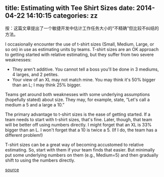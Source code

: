 title: Estimating with Tee Shirt Sizes
date: 2014-04-22 14:10:15
categories: zz
---

按：这篇文章提出了一个敏捷开发中估计工作任务大小的“不精确”但比较不纠结的方法。

I occasionally encounter the use of t-shirt sizes (Small, Medium, Large, or so on) in use as estimating units by teams. T-shirt sizes are an OK approach to getting started with relative estimating, but they suffer from two severe weaknesses:

 * They aren't additive. You cannot tell a boss you'll be done in 3 mediums, 4 larges, and 2 petites.
 * Your view of an XL may not match mine. You may think it's 50% bigger than an L; I may think 25% bigger.

 Teams get around both weaknesses with some underlying assumptions (hopefully stated) about size. They may, for example, state, “Let's call a medium a 5 and a large a 10.”

 The primary advantage to t-shirt sizes is the ease of getting started. If a team needs to start with t-shirt sizes, that's fine. Later, though, that team will be better off using numbers directly. I might forget that an XL is 33% bigger than an L. I won't forget that a 10 is twice a 5. (If I do, the team has a different problem!)

 T-shirt sizes can be a great way of becoming accustomed to relative estimating. So, start with them if your team finds that easier. But minimally put some underlying numbers on them (e.g., Medium=5) and then gradually shift to using the numbers directly.

[source](http://www.mountaingoatsoftware.com/blog/estimating-with-tee-shirt-sizes)
